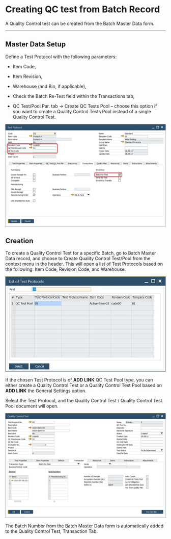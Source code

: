 # Creating QC test from Batch Record

A Quality Control test can be created from the Batch Master Data form.

---

## Master Data Setup

Define a Test Protocol with the following parameters:

- Item Code,

- Item Revision,

- Warehouse (and Bin, if applicable),

- Check the Batch Re-Test field within the Transactions tab,

- QC Test/Pool Par. tab → Create QC Tests Pool – choose this option if you want to create a Quality Control Tests Pool instead of a single Quality Control Test.

![Test Protocol Batch](./media/test-protocol-batch.webp)

## Creation

To create a Quality Control Test for a specific Batch, go to Batch Master Data record, and choose to Create Quality Control Test/Pool from the context menu in the header. This will open a list of Test Protocols based on the following: Item Code, Revision Code, and Warehouse.

![List of Test Protocols](./media/list-of-test-protocols.webp)

If the chosen Test Protocol is of **ADD LINK** QC Test Pool type, you can either create a Quality Control Test or a Quality Control Test Pool based on **ADD LINK** the General Settings option.

Select the Test Protocol, and the Quality Control Test / Quality Control Test Pool document will open.

![Quality Control Batch](./media/qc-test-batch.webp)

The Batch Number from the Batch Master Data form is automatically added to the Quality Control Test, Transaction Tab.
